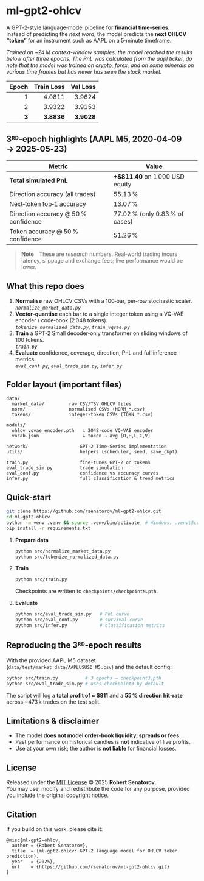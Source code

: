 
# ml-gpt2-ohlcv

A GPT‑2‑style language‑model pipeline for **financial time‑series**.  
Instead of predicting the *next word*, the model predicts the **next OHLCV “token”** for an instrument such as AAPL on a 5‑minute timeframe.

*Trained on ~24 M context‑window samples, the model reached the results below after three epochs.*
*The PnL was calculated from the aapl ticker, do note that the model was trained on crypto, forex, and on some minerals on various time frames but has never has seen the stock market.*

| Epoch | Train Loss | Val Loss |
|------:|-----------:|---------:|
| 1 | 4.0811 | 3.9624 |
| 2 | 3.9322 | 3.9153 |
| **3** | **3.8836** | **3.9028** |

## 3ᴿᴰ‑epoch highlights (AAPL M5, 2020‑04‑09 → 2025‑05‑23)

| Metric | Value |
|--------|-------|
| **Total simulated PnL** | **+$811.40** on 1 000 USD equity |
| Direction accuracy (all trades) | 55.13 % |
| Next‑token top‑1 accuracy | 13.07 % |
| Direction accuracy @ 50 % confidence | 77.02 % (only 0.83 % of cases) |
| Token accuracy @ 50 % confidence | 51.26 % |

> **Note** These are *research* numbers. Real‑world trading incurs latency, slippage and exchange fees; live performance would be lower.

## What this repo does
1. **Normalise** raw OHLCV CSVs with a 100‑bar, per‑row stochastic scaler.<br>
   *`normalize_market_data.py`*
2. **Vector‑quantise** each bar to a single integer token using a VQ‑VAE encoder / code‑book (2 048 tokens).<br>
   *`tokenize_normalized_data.py`, `train_vqvae.py`*
3. **Train** a GPT‑2 Small decoder‑only transformer on sliding windows of 100 tokens.<br>
   *`train.py`*
4. **Evaluate** confidence, coverage, direction, PnL and full inference metrics.<br>
   *`eval_conf.py`, `eval_trade_sim.py`, `infer.py`*

## Folder layout (important files)

```
data/
  market_data/         raw CSV/TSV OHLCV files
  norm/                normalised CSVs (NORM_*.csv)
  tokens/              integer‑token CSVs (TOKN_*.csv)

models/
  ohlcv_vqvae_encoder.pth   ↳ 2048‑code VQ‑VAE encoder
  vocab.json                ↳ token → avg [O,H,L,C,V]

network/                   GPT‑2 Time‑Series implementation
utils/                     helpers (scheduler, seed, save_ckpt)

train.py                   fine‑tunes GPT‑2 on tokens
eval_trade_sim.py          trade simulation
eval_conf.py               confidence vs accuracy curves
infer.py                   full classification & trend metrics
```

## Quick‑start

```bash
git clone https://github.com/rsenatorov/ml-gpt2-ohlcv.git
cd ml-gpt2-ohlcv
python -m venv .venv && source .venv/bin/activate  # Windows: .venv\Scripts\activate
pip install -r requirements.txt
```

1. **Prepare data**

   ```bash
   python src/normalize_market_data.py
   python src/tokenize_normalized_data.py
   ```

2. **Train**

   ```bash
   python src/train.py
   ```

   Checkpoints are written to `checkpoints/checkpointN.pth`.

3. **Evaluate**

   ```bash
   python src/eval_trade_sim.py   # PnL curve
   python src/eval_conf.py        # survival curve
   python src/infer.py            # classification metrics
   ```

## Reproducing the 3ᴿᴰ‑epoch results

With the provided AAPL M5 dataset (`data/test/market_data/AAPLUSUSD_M5.csv`)
and the default config:

```bash
python src/train.py          # 3 epochs → checkpoint3.pth
python src/eval_trade_sim.py # uses checkpoint3 by default
```

The script will log a **total profit of ≈ $811** and a **55 % direction hit‑rate**
across ~473 k trades on the test split.

## Limitations & disclaimer

- The model **does not model order‑book liquidity, spreads or fees**.  
- Past performance on historical candles is **not** indicative of live profits.  
- Use at your own risk; the author is **not liable** for financial losses.

## License

Released under the [MIT License](LICENSE) © 2025 **Robert Senatorov**.  
You may use, modify and redistribute the code for any purpose, provided you
include the original copyright notice.

## Citation

If you build on this work, please cite it:

```
@misc{ml-gpt2-ohlcv,
  author = {Robert Senatorov},
  title  = {ml-gpt2-ohlcv: GPT‑2 language model for OHLCV token prediction},
  year   = {2025},
  url    = {https://github.com/rsenatorov/ml-gpt2-ohlcv.git}
}
```
